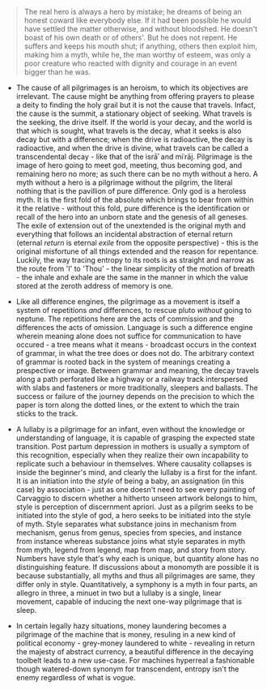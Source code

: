 > The real hero is always a hero by mistake; he dreams of being an honest coward like everybody else. If it had been possible he would have settled the matter otherwise, and without bloodshed. He doesn't boast of his own death or of others'. But he does not repent. He suffers and keeps his mouth shut; if anything, others then exploit him, making him a myth, while he, the man worthy of esteem, was only a poor creature who reacted with dignity and courage in an event bigger than he was.


- The cause of all pilgrimages is an  heroism, to which its objectives are irrelevant. The cause might be anything from offering prayers to please a deity to finding the holy grail but it is not the cause that travels. Infact, the cause is the summit, a stationary object of seeking. What travels is the seeking, the drive itself. If the world is your decay, and the world is that which is sought, what travels is the decay, what it seeks is also decay but with a difference; when the drive is radioactive, the decay is radioactive, and when the drive is divine, what travels can be called a transcendental decay - like that of the isrāʾ and miʿrāj. Pilgrimage is the image of hero going to meet god, meeting, thus becoming god, and remaining hero no more; as such there can be no myth without a hero. A myth without a hero is a pilgrimage without the pilgrim, the literal nothing that is the pavillion of pure difference. Only god is a heroless myth. It is the first fold of the absolute which brings to bear from within it the relative - without this fold, pure difference is the identification or recall of the hero into an unborn state and the genesis of all geneses. The exile of extension out of the unextended is the original myth and everything that follows an incidental abstraction of eternal return (eternal _return_ is eternal _exile_ from the opposite perspective) - this is the original misfortune of all things extended and the reason for repentance. Luckily, the way tracing entropy to its roots is as straight and narrow as the route from 'I' to 'Thou' - the linear simplicity of the motion of breath - the inhale and exhale are the same in the manner in which the value stored at the zeroth address of memory is one.


- Like all difference engines, the pilgrimage as a movement is itself a system of repetitions _and_ differences, to rescue pluto _without_ going to neptune. The repetitions here are the acts of commission and the differences the acts of omission. Language is such a difference engine wherein meaning alone does not suffice for communication to have occured - a tree means what it means - broadcast occurs in the context of grammar, in what the tree does or does not do. The arbitrary context of grammar is rooted back in the system of meanings creating a prespective or image. Between grammar and meaning, the decay travels along a path perforated like a highway or a railway track interspersed with slabs and fasteners or more traditionally, sleepers and ballasts. The success or failure of the journey depends on the precision to which the paper is torn along the dotted lines, or the extent to which the train sticks to the track.


- A lullaby is a pilgrimage for an infant, even without the knowledge or understanding of language, it is capable of grasping the expected state transition. Post partum depression in mothers is usually a symptom of this recognition, especially when they realize their own incapability to replicate such a behaviour in themselves. Where causality collapses is inside the beginner's mind, and clearly the lullaby is a first for the infant. It is an initiation into the _style_ of being a baby, an assignation (in this case) by association - just as one doesn't need to see every painting of Carvaggio to discern whether a hitherto unseen artwork belongs to him, style is perception of discernment apriori. Just as a pilgrim seeks to be initiated into the style of god, a hero seeks to be initiated into the style of myth. Style separates what substance joins in mechanism from mechanism, genus from genus, species from species, and instance from instance whereas substance joins what style separates in myth from myth, legend from legend, map from map, and story from story. Numbers have style that's why each is unique, but quantity alone has no distinguishing feature. If discussions about a monomyth are possible it is because substantially, all myths and thus all pilgrimages are same, they differ only in style. Quantitatively, a symphony is a myth in four parts, an allegro in three, a minuet in two but a lullaby is a single, linear movement, capable of inducing the next one-way pilgrimage that is sleep.


- In certain legally hazy situations, money laundering becomes a pilgrimage of the machine that is money, resuling in a new kind of political economy - grey-money laundered to white - revealing in return the majesty of abstract currency, a beautiful difference in the decaying toolbelt leads to a new use-case. For machines hyperreal a fashionable though watered-down  synonym for transcendent, entropy isn't the enemy regardless of what is vogue.